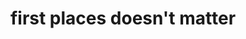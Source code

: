 ---
pid: llp432
title: first places doesn't matter
location_transcription: Rittenhouse Square 19103
coordinates: "[-75.171864519786, 39.949771507018]"
zipcode: 
gen_neighborhood: 
neighborhood: 
outside_phl: 
age: '11'
age_range: 6-13
instagram: 
image_file_name: llp_432.jpg
proposal_transcription: 
topic: Class Structure,Pop Culture,Social Justice
topic_summary: 0, 0, 0
type: Sculpture Statue
keywords_other: 1st place, trophy, competition
credit: "#"
image_labels: 
twitter: 
facebook: 
permalink: "/monuments/llp432/"
layout: item-page
---